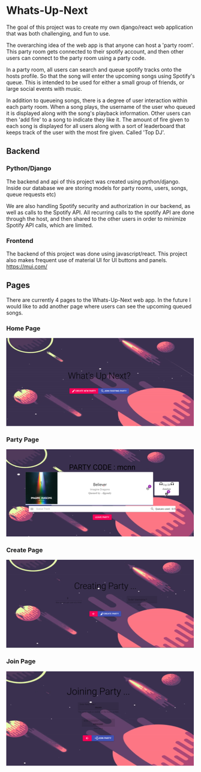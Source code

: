 # Whats-Up-Next

The goal of this project was to create my own django/react web application that was both challenging, and fun to use.

The overarching idea of the web app is that anyone can host a 'party room'. This party room gets connected to their spotify account, and then other users can connect to the party room using a party code. 

In a party room, all users can search and queue spotify tracks onto the hosts profile. So that the song will enter the upcoming songs using Spotify's queue. This is intended to be used for either a small group of friends, or large social events with music.

In addition to queueing songs, there is a degree of user interaction within each party room. When a song plays, the username of the user who queued it is displayed along with the song's playback information. Other users can then 'add fire' to a song to indicate they like it. The amount of fire given to each song is displayed for all users along with a sort of leaderboard that keeps track of the user with the most fire given. Called 'Top DJ'.

## Backend

### Python/Django
The backend and api of this project was created using python/django. Inside our database we are storing models for party rooms, users, songs, queue requests etc)

We are also handling Spotify security and authorization in our backend, as well as calls to the Spotify API. All recurring calls to the spotify API are done through the host, and then shared to the other users in order to minimize Spotify API calls, which are limited.

### Frontend
The backend of this project was done using javascript/react. This project also makes frequent use of material UI for UI buttons and panels. https://mui.com/

## Pages
There are currently 4 pages to the Whats-Up-Next web app. In the future I would like to add another page where users can see the upcoming queued songs.

### Home Page
<img src="HomePage.png" alt="drawing" width="500"/>

### Party Page
<img src="party.png" alt="drawing" width="500"/>

### Create Page
<img src="Create.png" alt="drawing" width="500"/>

### Join Page
<img src="Join.png" alt="drawing" width="500"/>
